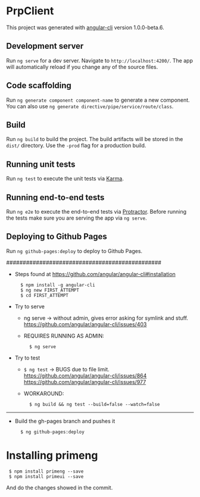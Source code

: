 # PrpClient

This project was generated with [angular-cli](https://github.com/angular/angular-cli) version 1.0.0-beta.6.

## Development server
Run `ng serve` for a dev server. Navigate to `http://localhost:4200/`. The app will automatically reload if you change any of the source files.

## Code scaffolding

Run `ng generate component component-name` to generate a new component. You can also use `ng generate directive/pipe/service/route/class`.

## Build

Run `ng build` to build the project. The build artifacts will be stored in the `dist/` directory. Use the `-prod` flag for a production build.

## Running unit tests

Run `ng test` to execute the unit tests via [Karma](https://karma-runner.github.io).

## Running end-to-end tests

Run `ng e2e` to execute the end-to-end tests via [Protractor](http://www.protractortest.org/). 
Before running the tests make sure you are serving the app via `ng serve`.

## Deploying to Github Pages

Run `ng github-pages:deploy` to deploy to Github Pages.

###############################################

- Steps found at https://github.com/angular/angular-cli#installation

        $ npm install -g angular-cli
        $ ng new FIRST_ATTEMPT
        $ cd FIRST_ATTEMPT

- Try to serve
  - ng serve -> without admin, gives error asking for symlink and stuff. https://github.com/angular/angular-cli/issues/403
  - REQUIRES RUNNING AS ADMIN:
  
          $ ng serve

- Try to test
  - `$ ng test` -> BUGS due to file limit. https://github.com/angular/angular-cli/issues/864 https://github.com/angular/angular-cli/issues/977
  - WORKAROUND:

          $ ng build && ng test --build=false --watch=false

---
- Build the gh-pages branch and pushes it

        $ ng github-pages:deploy

# Installing primeng


     $ npm install primeng --save
     $ npm install primeui --save

And do the changes showed in the commit.
